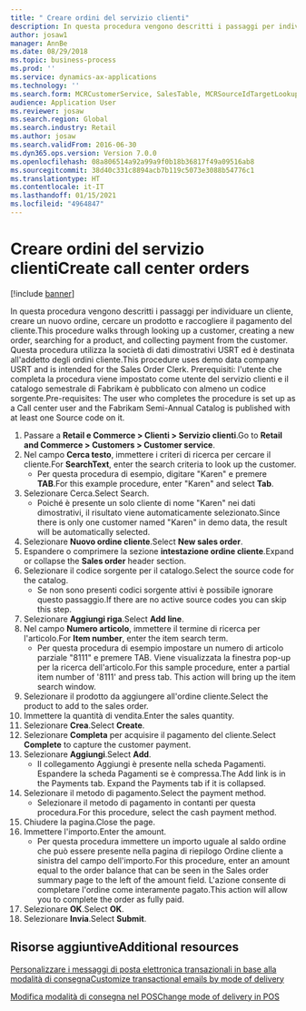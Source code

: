 ```yaml
---
title: " Creare ordini del servizio clienti"
description: In questa procedura vengono descritti i passaggi per individuare un cliente, creare un nuovo ordine, cercare un prodotto e raccogliere il pagamento del cliente.
author: josaw1
manager: AnnBe
ms.date: 08/29/2018
ms.topic: business-process
ms.prod: ''
ms.service: dynamics-ax-applications
ms.technology: ''
ms.search.form: MCRCustomerService, SalesTable, MCRSourceIdTargetLookup, MCRSalesQuickQuote, MCRSalesOrderRecap, MCRCustPaymDialog, MCRCustPaymLookup
audience: Application User
ms.reviewer: josaw
ms.search.region: Global
ms.search.industry: Retail
ms.author: josaw
ms.search.validFrom: 2016-06-30
ms.dyn365.ops.version: Version 7.0.0
ms.openlocfilehash: 08a806514a92a99a9f0b18b36817f49a09516ab8
ms.sourcegitcommit: 38d40c331c8894acb7b119c5073e3088b54776c1
ms.translationtype: HT
ms.contentlocale: it-IT
ms.lasthandoff: 01/15/2021
ms.locfileid: "4964847"
---
```

# <a name="create-call-center-orders"></a><span data-ttu-id="b4df5-103"> Creare ordini del servizio clienti</span><span class="sxs-lookup"><span data-stu-id="b4df5-103">Create call center orders</span></span>

[!include [banner](../includes/banner.md)]

<span data-ttu-id="b4df5-104">In questa procedura vengono descritti i passaggi per individuare un cliente, creare un nuovo ordine, cercare un prodotto e raccogliere il pagamento del cliente.</span><span class="sxs-lookup"><span data-stu-id="b4df5-104">This procedure walks through looking up a customer, creating a new order, searching for a product, and collecting payment from the customer.</span></span> <span data-ttu-id="b4df5-105">Questa procedura utilizza la società di dati dimostrativi USRT ed è destinata all'addetto degli ordini cliente.</span><span class="sxs-lookup"><span data-stu-id="b4df5-105">This procedure uses demo data company USRT and is intended for the Sales Order Clerk.</span></span> <span data-ttu-id="b4df5-106">Prerequisiti: l'utente che completa la procedura viene impostato come utente del servizio clienti e il catalogo semestrale di Fabrikam è pubblicato con almeno un codice sorgente.</span><span class="sxs-lookup"><span data-stu-id="b4df5-106">Pre-requisites:  The user who completes the procedure is set up as a Call center user and the Fabrikam Semi-Annual Catalog is published with at least one Source code on it.</span></span>

1. <span data-ttu-id="b4df5-107">Passare a **Retail e Commerce \> Clienti \> Servizio clienti**.</span><span class="sxs-lookup"><span data-stu-id="b4df5-107">Go to **Retail and Commerce \> Customers \> Customer service**.</span></span>
2. <span data-ttu-id="b4df5-108">Nel campo **Cerca testo**, immettere i criteri di ricerca per cercare il cliente.</span><span class="sxs-lookup"><span data-stu-id="b4df5-108">For **SearchText**, enter the search criteria to look up the customer.</span></span>
    * <span data-ttu-id="b4df5-109">Per questa procedura di esempio, digitare "Karen" e premere **TAB**.</span><span class="sxs-lookup"><span data-stu-id="b4df5-109">For this example procedure, enter "Karen" and select **Tab**.</span></span>  
3. <span data-ttu-id="b4df5-110">Selezionare Cerca.</span><span class="sxs-lookup"><span data-stu-id="b4df5-110">Select Search.</span></span>
    * <span data-ttu-id="b4df5-111">Poiché è presente un solo cliente di nome "Karen" nei dati dimostrativi, il risultato viene automaticamente selezionato.</span><span class="sxs-lookup"><span data-stu-id="b4df5-111">Since there is only one customer named "Karen" in demo data, the result will be automatically selected.</span></span>  
4. <span data-ttu-id="b4df5-112">Selezionare **Nuovo ordine cliente**.</span><span class="sxs-lookup"><span data-stu-id="b4df5-112">Select **New sales order**.</span></span>
5. <span data-ttu-id="b4df5-113">Espandere o comprimere la sezione **intestazione ordine cliente**.</span><span class="sxs-lookup"><span data-stu-id="b4df5-113">Expand or collapse the **Sales order** header section.</span></span>
6. <span data-ttu-id="b4df5-114">Selezionare il codice sorgente per il catalogo.</span><span class="sxs-lookup"><span data-stu-id="b4df5-114">Select the source code for the catalog.</span></span>
    * <span data-ttu-id="b4df5-115">Se non sono presenti codici sorgente attivi è possibile ignorare questo passaggio.</span><span class="sxs-lookup"><span data-stu-id="b4df5-115">If there are no active source codes you can skip this step.</span></span>  
7. <span data-ttu-id="b4df5-116">Selezionare **Aggiungi riga**.</span><span class="sxs-lookup"><span data-stu-id="b4df5-116">Select **Add line**.</span></span>
8. <span data-ttu-id="b4df5-117">Nel campo **Numero articolo**, immettere il termine di ricerca per l'articolo.</span><span class="sxs-lookup"><span data-stu-id="b4df5-117">For **Item number**, enter the item search term.</span></span>
    * <span data-ttu-id="b4df5-118">Per questa procedura di esempio impostare un numero di articolo parziale "8111" e premere TAB. Viene visualizzata la finestra pop-up per la ricerca dell'articolo.</span><span class="sxs-lookup"><span data-stu-id="b4df5-118">For this sample procedure, enter a partial item number of '8111' and press tab. This action will bring up the item search window.</span></span>  
9. <span data-ttu-id="b4df5-119">Selezionare il prodotto da aggiungere all'ordine cliente.</span><span class="sxs-lookup"><span data-stu-id="b4df5-119">Select the product to add to the sales order.</span></span>
10. <span data-ttu-id="b4df5-120">Immettere la quantità di vendita.</span><span class="sxs-lookup"><span data-stu-id="b4df5-120">Enter the sales quantity.</span></span>
11. <span data-ttu-id="b4df5-121">Selezionare **Crea**.</span><span class="sxs-lookup"><span data-stu-id="b4df5-121">Select **Create**.</span></span>
12. <span data-ttu-id="b4df5-122">Selezionare **Completa** per acquisire il pagamento del cliente.</span><span class="sxs-lookup"><span data-stu-id="b4df5-122">Select **Complete** to capture the customer payment.</span></span>
13. <span data-ttu-id="b4df5-123">Selezionare **Aggiungi**.</span><span class="sxs-lookup"><span data-stu-id="b4df5-123">Select **Add**.</span></span>
    * <span data-ttu-id="b4df5-124">Il collegamento Aggiungi è presente nella scheda Pagamenti. Espandere la scheda Pagamenti se è compressa.</span><span class="sxs-lookup"><span data-stu-id="b4df5-124">The Add link is in the Payments tab. Expand the Payments tab if it is collapsed.</span></span>  
14. <span data-ttu-id="b4df5-125">Selezionare il metodo di pagamento.</span><span class="sxs-lookup"><span data-stu-id="b4df5-125">Select the payment method.</span></span>
    * <span data-ttu-id="b4df5-126">Selezionare il metodo di pagamento in contanti per questa procedura.</span><span class="sxs-lookup"><span data-stu-id="b4df5-126">For this procedure, select the cash payment method.</span></span>  
15. <span data-ttu-id="b4df5-127">Chiudere la pagina.</span><span class="sxs-lookup"><span data-stu-id="b4df5-127">Close the page.</span></span>
16. <span data-ttu-id="b4df5-128">Immettere l'importo.</span><span class="sxs-lookup"><span data-stu-id="b4df5-128">Enter the amount.</span></span>
    * <span data-ttu-id="b4df5-129">Per questa procedura immettere un importo uguale al saldo ordine che può essere presente nella pagina di riepilogo Ordine cliente a sinistra del campo dell'importo.</span><span class="sxs-lookup"><span data-stu-id="b4df5-129">For this procedure, enter an amount equal to the order balance that can be seen in the Sales order summary page to the left of the amount field.</span></span> <span data-ttu-id="b4df5-130">L'azione consente di completare l'ordine come interamente pagato.</span><span class="sxs-lookup"><span data-stu-id="b4df5-130">This action will allow you to complete the order as fully paid.</span></span>  
17. <span data-ttu-id="b4df5-131">Selezionare **OK**.</span><span class="sxs-lookup"><span data-stu-id="b4df5-131">Select **OK**.</span></span>
18. <span data-ttu-id="b4df5-132">Selezionare **Invia**.</span><span class="sxs-lookup"><span data-stu-id="b4df5-132">Select **Submit**.</span></span>

## <a name="additional-resources"></a><span data-ttu-id="b4df5-133">Risorse aggiuntive</span><span class="sxs-lookup"><span data-stu-id="b4df5-133">Additional resources</span></span>

[<span data-ttu-id="b4df5-134">Personalizzare i messaggi di posta elettronica transazionali in base alla modalità di consegna</span><span class="sxs-lookup"><span data-stu-id="b4df5-134">Customize transactional emails by mode of delivery</span></span>](../customize-email-delivery-mode.md)

[<span data-ttu-id="b4df5-135">Modifica modalità di consegna nel POS</span><span class="sxs-lookup"><span data-stu-id="b4df5-135">Change mode of delivery in POS</span></span>](../pos-change-delivery-mode.md)

